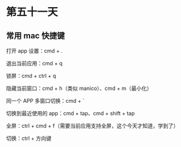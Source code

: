 # 第五十一天

## 常用 mac 快捷键

打开 app 设置：cmd + .

退出当前应用：cmd + q

锁屏：cmd + ctrl + q

隐藏当前窗口：cmd + h（类似 manico）、cmd + m（最小化）

同一个 APP 多窗口切换：cmd + `

切换到最近使用的 app：cmd + tap、cmd + shift + tap

全屏：ctrl + cmd + f（需要当前应用支持全屏，这个今天才知道，学到了）

切换：ctrl + 方向键
